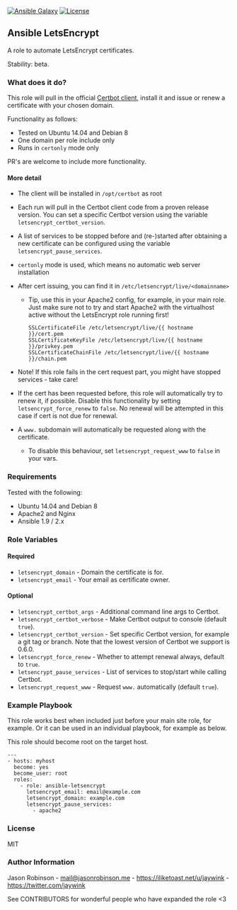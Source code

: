 [![Ansible Galaxy](https://img.shields.io/badge/ansible--galaxy-letsencrypt-blue.svg?style=flat-square)](https://galaxy.ansible.com/jaywink/letsencrypt)
[![License](https://img.shields.io/badge/license-MIT-brightgreen.svg?style=flat-square)](https://tldrlegal.com/license/mit-license)

## Ansible LetsEncrypt

A role to automate LetsEncrypt certificates.

Stability: beta.

### What does it do?

This role will pull in the official [Certbot client](https://github.com/certbot/certbot), install it and issue or renew a certificate with your chosen domain.

Functionality as follows:
* Tested on Ubuntu 14.04 and Debian 8
* One domain per role include only
* Runs in `certonly` mode only

PR's are welcome to include more functionality.

#### More detail

* The client will be installed in `/opt/certbot` as root
* Each run will pull in the Certbot client code from a proven release version. You can set a specific Certbot version using the variable `letsencrypt_certbot_version`.
* A list of services to be stopped before and (re-)started after obtaining a new certificate can be configured using the variable `letsencrypt_pause_services`.
* `certonly` mode is used, which means no automatic web server installation
* After cert issuing, you can find it in `/etc/letsencrypt/live/<domainname>`
   * Tip, use this in your Apache2 config, for example, in your main role. Just make sure not to try and start Apache2 with the virtualhost active without the LetsEncrypt role running first!

       ```
       SSLCertificateFile /etc/letsencrypt/live/{{ hostname }}/cert.pem
       SSLCertificateKeyFile /etc/letsencrypt/live/{{ hostname }}/privkey.pem
       SSLCertificateChainFile /etc/letsencrypt/live/{{ hostname }}/chain.pem
       ```

* Note! If this role fails in the cert request part, you might have stopped services - take care!
* If the cert has been requested before, this role will automatically try to renew it, if possible. Disable this functionality by setting `letsencrypt_force_renew` to `false`. No renewal will be attempted in this case if cert is not due for renewal.
* A `www.` subdomain will automatically be requested along with the certificate.
    * To disable this behaviour, set `letsencrypt_request_www` to `false` in your vars.

### Requirements

Tested with the following:

* Ubuntu 14.04 and Debian 8
* Apache2 and Nginx
* Ansible 1.9 / 2.x

### Role Variables

#### Required

* `letsencrypt_domain` - Domain the certificate is for.
* `letsencrypt_email` - Your email as certificate owner.

#### Optional

* `letsencrypt_certbot_args` - Additional command line args to Certbot.
* `letsencrypt_certbot_verbose` - Make Certbot output to console (default `true`).
* `letsencrypt_certbot_version` - Set specific Certbot version, for example a git tag or branch. Note that the lowest version of Certbot we support is 0.6.0.
* `letsencrypt_force_renew` - Whether to attempt renewal always, default to `true`.
* `letsencrypt_pause_services` - List of services to stop/start while calling Certbot.
* `letsencrypt_request_www` - Request `www.` automatically (default `true`).

### Example Playbook

This role works best when included just before your main site role, for example. Or it can be used in an individual playbook, for example as below.

This role should become root on the target host.

    ---
    - hosts: myhost
      become: yes
      become_user: root
      roles:
        - role: ansible-letsencrypt
          letsencrypt_email: email@example.com
          letsencrypt_domain: example.com
          letsencrypt_pause_services:
            - apache2

### License

MIT

### Author Information

Jason Robinson - mail@jasonrobinson.me - https://iliketoast.net/u/jaywink - https://twitter.com/jaywink

See CONTRIBUTORS for wonderful people who have expanded the role <3
